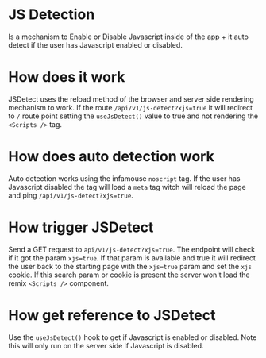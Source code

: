 # JS Detection
Is a mechanism to Enable or Disable Javascript inside of the app + it auto detect if the user has Javascript enabled or disabled.

# How does it work
JSDetect uses the reload method of the browser and server side rendering mechanism to work. If the route `/api/v1/js-detect?xjs=true` it will redirect to `/` route point setting the `useJsDetect()` value to true and not rendering the `<Scripts />` tag.

# How does auto detection work
Auto detection works using the infamouse `noscript` tag. If the user has Javascript disabled the tag will load a `meta` tag witch will reload the page and ping `/api/v1/js-detect?xjs=true`.

# How trigger JSDetect
Send a GET request to `api/v1/js-detect?xjs=true`. The endpoint will check if it got the param `xjs=true`. If that param is available and true it will redirect the user back to the starting page with the `xjs=true` param and set the `xjs` cookie. If this search param or cookie is present the server won't load the remix `<Scripts />` component.

# How get reference to JSDetect
Use the `useJsDetect()` hook to get if Javascript is enabled or disabled. Note this will only run on the server side if Javascript is disabled.